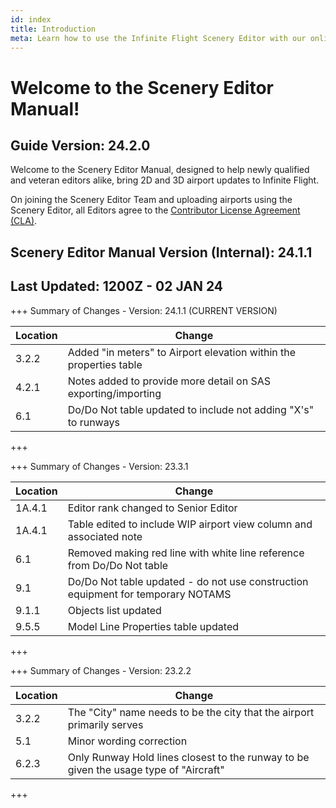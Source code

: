 ```yaml
---
id: index
title: Introduction
meta: Learn how to use the Infinite Flight Scenery Editor with our online documentation.
---
```


# Welcome to the Scenery Editor Manual!



## Guide Version: 24.2.0



Welcome to the Scenery Editor Manual, designed to help newly qualified and veteran editors alike, bring 2D and 3D airport updates to Infinite Flight. 



On joining the Scenery Editor Team and uploading airports using the Scenery Editor, all Editors agree to the [Contributor License Agreement (CLA)](https://github.com/infiniteflight/infiniteflight-localization/blob/main/CONTRIBUTING.md).



## Scenery Editor Manual Version (Internal): 24.1.1

## Last Updated: 1200Z - 02 JAN 24



+++ Summary of Changes - Version: 24.1.1 (CURRENT VERSION)

| Location | Change                                                       |
| -------- | ------------------------------------------------------------ |
| 3.2.2    | Added "in meters" to Airport elevation within the properties table |
| 4.2.1    | Notes added to provide more detail on SAS exporting/importing |
| 6.1      | Do/Do Not table updated to include not adding "X's" to runways |

+++



+++ Summary of Changes - Version: 23.3.1

| Location | Change                                                       |
| -------- | ------------------------------------------------------------ |
| 1A.4.1   | Editor rank changed to Senior Editor                         |
| 1A.4.1   | Table edited to include WIP airport view column and associated note |
| 6.1      | Removed making red line with white line reference from Do/Do Not table |
| 9.1      | Do/Do Not table updated - do not use construction equipment for temporary NOTAMS |
| 9.1.1    | Objects list updated                                         |
| 9.5.5    | Model Line Properties table updated                          |

+++



+++ Summary of Changes - Version: 23.2.2

| Location | Change                                                       |
| -------- | ------------------------------------------------------------ |
| 3.2.2    | The "City" name needs to be the city that the airport primarily serves |
| 5.1      | Minor wording correction                                     |
| 6.2.3    | Only Runway Hold lines closest to the runway to be given the usage type of "Aircraft" |

+++

